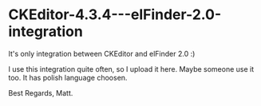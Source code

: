 
CKEditor-4.3.4---elFinder-2.0-integration
=========================================

It's only integration between CKEditor and elFinder 2.0 :)

I use this integration quite often, so I upload it here. Maybe someone use it too. 
It has polish language choosen.

Best Regards, 
Matt.

